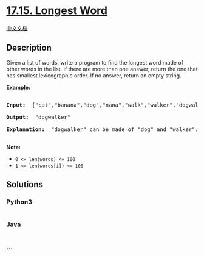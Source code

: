 # [17.15. Longest Word](https://leetcode-cn.com/problems/longest-word-lcci)

[中文文档](/lcci/17.15.Longest%20Word/README.md)

## Description

<p>Given a list of words, write a program to find the longest word made of other words in the list. If there are more than one answer, return the one that has smallest lexicographic order. If no answer, return an empty string.</p>

<p><strong>Example: </strong></p>

<pre>

<strong>Input: </strong> [&quot;cat&quot;,&quot;banana&quot;,&quot;dog&quot;,&quot;nana&quot;,&quot;walk&quot;,&quot;walker&quot;,&quot;dogwalker&quot;]

<strong>Output: </strong> &quot;dogwalker&quot;

<strong>Explanation: </strong> &quot;dogwalker&quot; can be made of &quot;dog&quot; and &quot;walker&quot;.

</pre>

<p><strong>Note: </strong></p>

<ul>
	<li><code>0 &lt;= len(words) &lt;= 100</code></li>
	<li><code>1 &lt;= len(words[i]) &lt;= 100</code></li>
</ul>

## Solutions

<!-- tabs:start -->

### **Python3**

```python

```

### **Java**

```java

```

### **...**

```

```

<!-- tabs:end -->
